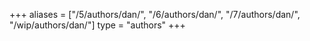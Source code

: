 +++
aliases = ["/5/authors/dan/", "/6/authors/dan/", "/7/authors/dan/", "/wip/authors/dan/"]
type = "authors"
+++
